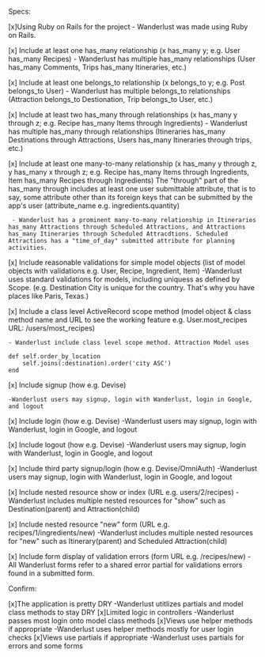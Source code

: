 Specs:

 [x]Using Ruby on Rails for the project
    - Wanderlust was made using Ruby on Rails.

 [x] Include at least one has_many relationship (x has_many y; e.g. User has_many Recipes)
    - Wanderlust has multiple has_many relationships (User has_many Comments, Trips has_many Itineraries, etc.)

 [x] Include at least one belongs_to relationship (x belongs_to y; e.g. Post belongs_to User)
    - Wanderlust has multiple belongs_to relationships (Attraction belongs_to Destionation, Trip belongs_to User, etc.)

 [x] Include at least two has_many through relationships (x has_many y through z; e.g. Recipe has_many Items through Ingredients)
    - Wanderlust has multiple has_many through relationships (Itineraries has_many  Destinations through Attractions, Users has_many Itineraries through trips, etc.)

 [x] Include at least one many-to-many relationship (x has_many y through z, y has_many x through z; e.g. Recipe has_many Items through Ingredients, Item has_many Recipes through Ingredients)
     The "through" part of the has_many through includes at least one user submittable attribute, that is to say, some attribute other than its foreign keys that can be submitted by the app's user (attribute_name e.g. ingredients.quantity)

     - Wanderlust has a prominent many-to-many relationship in Itineraries has_many Attractions through Scheduled Attractions, and Attractions has_many Itineraries through Scheduled Attracdtions. Scheduled Attractions has a "time_of_day" submitted attribute for planning activities.

 [x] Include reasonable validations for simple model objects (list of model objects with validations e.g. User, Recipe, Ingredient, Item)
    -Wanderlust uses standard validations for models, including uniquess as defined by Scope. (e.g. Destination City is unique for the country. That's why you have places like Paris, Texas.)

 [x] Include a class level ActiveRecord scope method (model object & class method name and URL to see the working feature e.g. User.most_recipes URL: /users/most_recipes)

    - Wanderlust include class level scope method. Attraction Model uses 

    def self.order_by_location
        self.joins(:destination).order('city ASC')
    end


 [x] Include signup (how e.g. Devise)

    -Wanderlust users may signup, login with Wanderlust, login in Google, and logout


 [x] Include login (how e.g. Devise)
    -Wanderlust users may signup, login with Wanderlust, login in Google, and logout

 [x] Include logout (how e.g. Devise)
    -Wanderlust users may signup, login with Wanderlust, login in Google, and logout

 [x] Include third party signup/login (how e.g. Devise/OmniAuth)
    -Wanderlust users may signup, login with Wanderlust, login in Google, and logout

 [x] Include nested resource show or index (URL e.g. users/2/recipes)
    -Wanderlust includes multiple nested resources for "show" such as Destination(parent) and Attraction(child)

 [x] Include nested resource "new" form (URL e.g. recipes/1/ingredients/new)
     -Wanderlust includes multiple nested resources for "new" such as Itinerary(parent) and Scheduled Attraction(child)

 [x] Include form display of validation errors (form URL e.g. /recipes/new)
    -All Wanderlust forms refer to a shared error partial for validations errors found in a submitted form.



Confirm:

 [x]The application is pretty DRY
    -Wanderlust utitlizes partials and model class methods to stay DRY
 [x]Limited logic in controllers
    -Wanderlust passes most login onto model class methods
 [x]Views use helper methods if appropriate
    -Wanderlust uses helper methods mostly for user login checks
 [x]Views use partials if appropriate
    -Wanderlust uses partials for errors and some forms